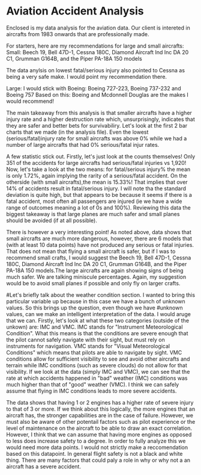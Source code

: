 # Aviation Accident Analysis
Enclosed is my data analysis for the aviation data. Our client is intereted in aircrafts from 1983 onwards that are professionally made.

For starters, here are my recommendations for large and small aircrafts:
Small:
Beech 19, Bell 47D-1, Cessna 180C, Diamond Aircraft Ind Inc DA 20 C1, Grumman G164B, and the Piper PA-18A 150 models

The data anylsis on lowest fatal/serious injury also pointed to Cessna as being a very safe make. I would point my recommendation there.

Large:
I would stick with Boeing: Boeing 727-223, Boeing 737-232  and Boeing 757
Based on this: Boeing and Mcdonnell Douglas are the makes I would recommend!


The main takeaway from this  analysis is that smaller aircrafts have a higher injury rate and a higher destruction rate which, unsurprisingly,
indicates that they are safer and better bets for survivabiliry. Let's look at the first 2 bar charts that we made (in the analysis file). Even the lowest (serious/fatal)injury rate for small aircrafts was above 0% while we had a number of large aircrafts that had 0% serious/fatal injur rates. 

A few statistic stick out. Firstly, let's just look at the counts themselves! Only 351 of the accidents for large aircrafts had serious/fatal injuries vs 1,920! Now, let's take a look at the two means: for fatal/serious injury% the mean is only 1.72%, again implying the rarity of a serious/fatal accident. On the otherside (with small aircrafts),the mean is 15.33%! That implies that over 14% of accidents result in fatal/serious injury. I will note tha the standard deviation is quite high, but that appears to be because it seems if there is a fatal accident, most often all passengers are injured (ie we have a wide range of outcomes meaning a lot of 0s and 100%). Reviewing this data the biggest takeaway is that large planes are much safer and small planes should be avoided (if at all possible).

There is however a very interesting point! As noted above, data shows that small aircrafts are much more dangerous, however, there are 6 models that (with at least 10 data points) have not produced any serious or fatal injuries. That does not mean that flying a small aircraft is safer, but if I was to recommend small crafts, I would suggest the Beech 19, Bell 47D-1, Cessna 180C, Diamond Aircraft Ind Inc DA 20 C1, Grumman G164B, and the Piper PA-18A 150 models.The large aircrafts are again showing signs of being much safer. We are talking miniscule percentages. Again, my suggestion would be to avoid small planes if possible and only fly on larger crafts.

#Let's briefly talk about the weather condition section. I wanted to bring this particular variable up because in this case we have a bunch of unknown values. So this brings up the question, even though we have 
#unknown values, can we make an intelligent interpretation of the data. I would aruge that we can. Firstly, let's look at what these two categories (outside of the unkown) are: IMC and VMC. IMC stands for "Instrument Meteorological Condition". What this means is that the conditions are severe enough that the pilot cannot safely navigate with their sight, but must rely on instruments for navigation. VMC stands for "Visual Meteorological Conditions" which means that pilots are able to navigate by sight. VMC conditions allow for sufficient visibility to see and avoid other aircrafts and terrain while IMC conditions (such as severe clouds) do not allow for that visibility. If we look at the data (simply IMC and VMC), we can see that the rate at which accidents happened in "bad" weather (IMC) conditions was much higher than that of "good" weather (VMC). I think we can safely assume that flying in IMC conditions leads to more severe accidents.

The data shows that having 1 or 2 engines has a higher rate of severe injury to that of 3 or more. If we think about this logically, the more engines that an aircraft has, the stronger capabilities are in the case of failure. However, we must also be aware of other potentail factors such as pilot experience or the level of maintenance on the aircraft to be able to draw an exact correlation. However, I think that we can assume that having more engines as opposed to less does increase safety to a degree. In order to fully analyze this we would need more data points. I would not strictly make a reccomendation based on this datapoint. In general flight safety is not a black and white thing. There are many factors that could paly a role in why or why not a an aircraft has a severe accident.